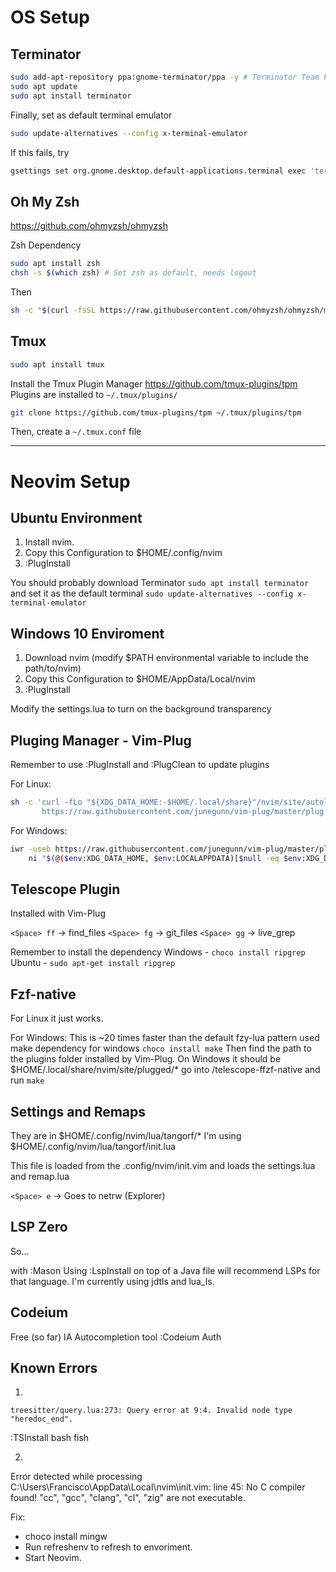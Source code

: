 # OS Setup

## Terminator

```sh
sudo add-apt-repository ppa:gnome-terminator/ppa -y # Terminator Team PPA
sudo apt update
sudo apt install terminator
```

Finally, set as default terminal emulator
```sh
sudo update-alternatives --config x-terminal-emulator
```
If this fails, try
```sh
gsettings set org.gnome.desktop.default-applications.terminal exec 'terminator'
```

## Oh My Zsh
https://github.com/ohmyzsh/ohmyzsh

Zsh Dependency
```sh
sudo apt install zsh
chsh -s $(which zsh) # Set zsh as default, needs logout
```

Then
```sh
sh -c "$(curl -fsSL https://raw.githubusercontent.com/ohmyzsh/ohmyzsh/master/tools/install.sh)"
```

## Tmux

```sh
sudo apt install tmux
```

Install the Tmux Plugin Manager
https://github.com/tmux-plugins/tpm
Plugins are installed to `~/.tmux/plugins/`

```sh
git clone https://github.com/tmux-plugins/tpm ~/.tmux/plugins/tpm
```
Then, create a `~/.tmux.conf` file 




---

# Neovim Setup

## Ubuntu Environment
1. Install nvim.
2. Copy this Configuration to $HOME/.config/nvim
3. :PlugInstall

You should probably download Terminator
`sudo apt install terminator`
and set it as the default terminal
`sudo update-alternatives --config x-terminal-emulator`

## Windows 10 Enviroment
1. Download nvim (modify $PATH environmental variable to include the path/to/nvim)
2. Copy this Configuration to $HOME/AppData/Local/nvim
3. :PlugInstall

Modify the settings.lua to turn on the background transparency 

## Pluging Manager - Vim-Plug
Remember to use :PlugInstall and :PlugClean to update plugins

For Linux:
```sh
sh -c 'curl -fLo "${XDG_DATA_HOME:-$HOME/.local/share}"/nvim/site/autoload/plug.vim --create-dirs \
       https://raw.githubusercontent.com/junegunn/vim-plug/master/plug.vim'
```

For Windows:
```sh
iwr -useb https://raw.githubusercontent.com/junegunn/vim-plug/master/plug.vim |`
    ni "$(@($env:XDG_DATA_HOME, $env:LOCALAPPDATA)[$null -eq $env:XDG_DATA_HOME])/nvim-data/site/autoload/plug.vim" -Force
```

## Telescope Plugin
Installed with Vim-Plug

`<Space> ff` -> find_files
`<Space> fg` -> git_files
`<Space> gg` -> live_grep

Remember to install the dependency
Windows - `choco install ripgrep`
Ubuntu  - `sudo apt-get install ripgrep` 

## Fzf-native
For Linux it just works.

For Windows:
This is ~20 times faster than the default fzy-lua pattern used
make dependency for windows
`choco install make`
Then find the path to the plugins folder installed by Vim-Plug.
On Windows it should be $HOME/.local/share/nvim/site/plugged/*
go into /telescope-ffzf-native and run `make` 


## Settings and Remaps
They are in $HOME/.config/nvim/lua/tangorf/*
I'm using $HOME/.config/nvim/lua/tangorf/init.lua

This file is loaded from the .config/nvim/init.vim and loads
the settings.lua and remap.lua

`<Space> e`  -> Goes to netrw (Explorer)

## LSP Zero
So...

with :Mason
Using :LspInstall on top of a Java file will recommend LSPs for that language.
I'm currently using jdtls and lua_ls.

## Codeium
Free (so far) IA Autocompletion tool
:Codeium Auth

## Known Errors

1.
`treesitter/query.lua:273: Query error at 9:4. Invalid node type "heredoc_end".`

:TSInstall bash fish

2.

Error detected while processing C:\Users\Francisco\AppData\Local\nvim\init.vim:
line   45:
No C compiler found! "cc", "gcc", "clang", "cl", "zig" are not executable.

Fix:
- choco install mingw
- Run refreshenv to refresh to envoriment.
- Start Neovim.


